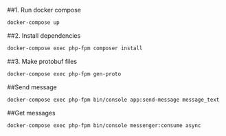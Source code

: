 ##1. Run docker compose

```bash
docker-compose up
```
##2. Install dependencies

```bash
docker-compose exec php-fpm composer install
```

##3. Make protobuf files

```bash
docker-compose exec php-fpm gen-proto
```

##Send message

```bash
docker-compose exec php-fpm bin/console app:send-message message_text
```

##Get messages

```bash
docker-compose exec php-fpm bin/console messenger:consume async
```